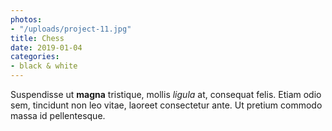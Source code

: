 ```yaml
---
photos: 
- "/uploads/project-11.jpg"
title: Chess
date: 2019-01-04
categories:
- black & white
---
```

Suspendisse ut **magna** tristique, mollis *ligula* at, consequat felis. Etiam odio sem, tincidunt non leo vitae, laoreet consectetur ante. Ut pretium commodo massa id pellentesque.
